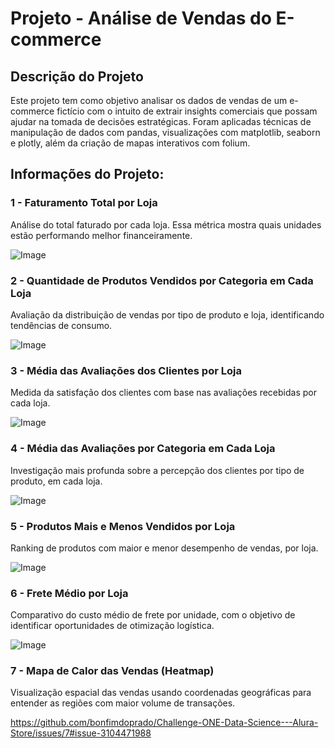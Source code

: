 # Projeto - Análise de Vendas do E-commerce

## Descrição do Projeto </h1>
Este projeto tem como objetivo analisar os dados de vendas de um e-commerce fictício com o intuito de extrair insights comerciais que possam ajudar na tomada de decisões estratégicas. Foram aplicadas técnicas de manipulação de dados com pandas, visualizações com matplotlib, seaborn e plotly, além da criação de mapas interativos com folium.

## Informações do Projeto:

### 1 - Faturamento Total por Loja
Análise do total faturado por cada loja. Essa métrica mostra quais unidades estão performando melhor financeiramente.

![Image](https://github.com/user-attachments/assets/e949cdfe-937d-48b6-8f2a-28600c90381f)

### 2 - Quantidade de Produtos Vendidos por Categoria em Cada Loja
Avaliação da distribuição de vendas por tipo de produto e loja, identificando tendências de consumo.

![Image](https://github.com/user-attachments/assets/d88c79f7-5872-4da3-908a-0ef559972ecc)

### 3 - Média das Avaliações dos Clientes por Loja
Medida da satisfação dos clientes com base nas avaliações recebidas por cada loja.

![Image](https://github.com/user-attachments/assets/3e96b13a-edfc-4dda-8d6a-3f43372b2f61)

### 4 - Média das Avaliações por Categoria em Cada Loja
Investigação mais profunda sobre a percepção dos clientes por tipo de produto, em cada loja.

![Image](https://github.com/user-attachments/assets/781220f9-0f6c-4c77-9bbd-6da3caa0545d)

### 5 - Produtos Mais e Menos Vendidos por Loja
Ranking de produtos com maior e menor desempenho de vendas, por loja.

![Image](https://github.com/user-attachments/assets/91a2086c-dd25-4c2c-ab2e-ab5c3e0af495)[](url)

### 6 - Frete Médio por Loja
Comparativo do custo médio de frete por unidade, com o objetivo de identificar oportunidades de otimização logística.

![Image](https://github.com/user-attachments/assets/8f24ff6d-b08e-4f6c-b51a-83ebe373f4f1)

### 7 - Mapa de Calor das Vendas (Heatmap)
Visualização espacial das vendas usando coordenadas geográficas para entender as regiões com maior volume de transações.

https://github.com/bonfimdoprado/Challenge-ONE-Data-Science---Alura-Store/issues/7#issue-3104471988
